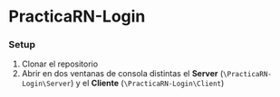 # PracticaRN-Login

### Setup
1. Clonar el repositorio
2. Abrir en dos ventanas de consola distintas el **Server** (`\PracticaRN-Login\Server`) y el **Cliente** (`\PracticaRN-Login\Client`)
